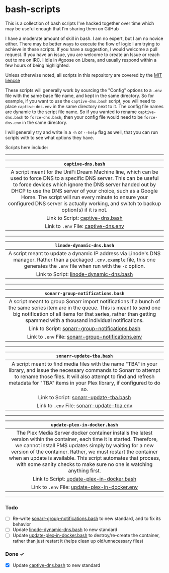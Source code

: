 # bash-scripts

This is a collection of bash scripts I've hacked together over time which may be useful enough that I'm sharing them on GitHub

I have a moderate amount of skill in bash. I am no expert, but I am no novice either. There may be better ways to execute the flow of logic I am trying to achieve in these scripts. If you have a suggestion, I would welcome a pull request. If you have an issue, you are welcome to create an Issue or reach out to me on IRC. I idle in #goose on Libera, and usually respond within a few hours of being highlighted.

Unless otherwise noted, all scripts in this repository are covered by the [MIT liencse](https://github.com/goose-ws/bash-scripts/blob/main/LICENSE)

These scripts will generally work by sourcing the "Config" options to a `.env` file with the same base file name, and kept in the same directory. So for example, if you want to use the `captive-dns.bash` script, you will need to place `captive-dns.env` in the same directory next to it. The config file names are dynamic to the script file name. So if you wanted to rename `captive-dns.bash` to `force-dns.bash`, then your config file would need to be `force-dns.env` in the same directory.

I will generally try and write in a `-h` or `--help` flag as well, that you can run scripts with to see what options they have.

Scripts here include:

---

| `captive-dns.bash` |
| :---: |
| A script meant for the UniFi Dream Machine line, which can be used to force DNS to a specific DNS server. This can be useful to force devices which ignore the DNS server handed out by DHCP to use the DNS server of your choice, such as a Google Home. The script will run every minute to ensure your configured DNS server is actually working, and switch to backup option(s) if it is not. |
| Link to Script: [captive-dns.bash](https://github.com/goose-ws/bash-scripts/blob/main/captive-dns.bash) |
| Link to `.env` File: [captive-dns.env](https://github.com/goose-ws/bash-scripts/blob/main/captive-dns.env.example) |

---

| `linode-dynamic-dns.bash` |
| :---: |
| A script meant to update a dynamic IP address via Linode's DNS manager. Rather than a packaged `.env.example` file, this one generates the `.env` file when run with the `-c` option. |
| Link to Script: [linode-dynamic-dns.bash](https://github.com/goose-ws/bash-scripts/blob/main/linode-dynamic-dns.bash) |

---

| `sonarr-group-notifications.bash` |
| :---: |
| A script meant to group Sonarr import notifications if a bunch of the same series item are in the queue. This is meant to send one big notification of all items for that series, rather than getting spammed with a thousand individual notifications. |
| Link to Script: [sonarr-group-notifications.bash](https://github.com/goose-ws/bash-scripts/blob/main/sonarr-group-notifications.bash) |
| Link to `.env` File: [sonarr-group-notifications.env](https://github.com/goose-ws/bash-scripts/blob/main/sonarr-group-notifications.env.example) |

---

| `sonarr-update-tba.bash` |
| :---: |
| A script meant to find media files with the name "TBA" in your library, and issue the necessary commands to Sonarr to attempt to rename those files. It will also attempt to find and refresh metadata for "TBA" items in your Plex library, if configured to do so. |
| Link to Script: [sonarr-update-tba.bash](https://github.com/goose-ws/bash-scripts/blob/main/sonarr-update-tba.bash) |
| Link to `.env` File: [sonarr-update-tba.env](https://github.com/goose-ws/bash-scripts/blob/main/sonarr-update-tba.env.example) |

---

| `update-plex-in-docker.bash` |
| :---: |
| The Plex Media Server docker container installs the latest version within the container, each time it is started. Therefore, we cannot install PMS updates simply by waiting for a new version of the container. Rather, we must restart the container when an update is available. This script automates that process, with some sanity checks to make sure no one is watching anything first. |
| Link to Script: [update-plex-in-docker.bash](https://github.com/goose-ws/bash-scripts/blob/main/update-plex-in-docker.bash) |
| Link to `.env` File: [update-plex-in-docker.env](https://github.com/goose-ws/bash-scripts/blob/main/update-plex-in-docker.env.example) |

---

### Todo

- [ ] Re-write [sonarr-group-notifications.bash](https://github.com/goose-ws/bash-scripts/blob/main/sonarr-group-notifications.bash) to new standard, and to fix its behavior
- [ ] Update [linode-dynamic-dns.bash](https://github.com/goose-ws/bash-scripts/blob/main/linode-dynamic-dns.bash) to new standard
- [ ] Update [update-plex-in-docker.bash](https://github.com/goose-ws/bash-scripts/blob/main/update-plex-in-docker.bash) to destroy/re-create the container, rather than just restart it (helps clean up old/unnecessary files)

### Done ✓

- [x] Update [captive-dns.bash](https://github.com/goose-ws/bash-scripts/blob/main/captive-dns.bash) to new standard

